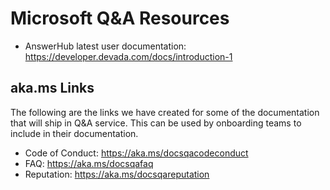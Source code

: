 # Microsoft Q&A Resources

- AnswerHub latest user documentation: https://developer.devada.com/docs/introduction-1

## aka.ms Links

The following are the links we have created for some of the documentation that will ship in Q&A service. This can be used by onboarding teams to include in their documentation.

- Code of Conduct: https://aka.ms/docsqacodeconduct
- FAQ: https://aka.ms/docsqafaq
- Reputation: https://aka.ms/docsqareputation
